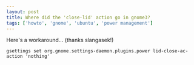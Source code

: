 ```yaml
---
layout: post
title: Where did the 'close-lid' action go in gnome3?
tags: ['howto', 'gnome', 'ubuntu', 'power management']
---
```



Here's a workaround... (thanks slangasek!)

    gsettings set org.gnome.settings-daemon.plugins.power lid-close-ac-action 'nothing'


